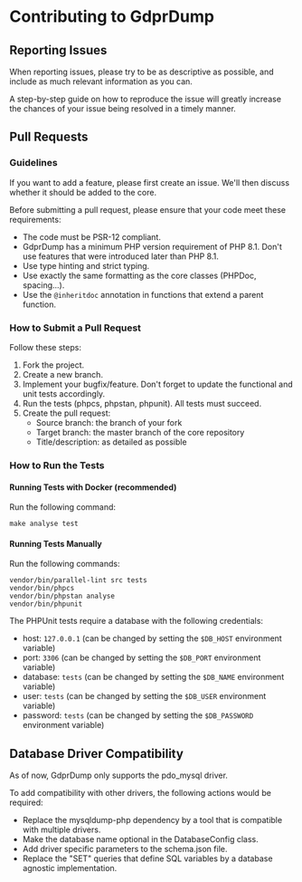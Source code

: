 # Contributing to GdprDump

## Reporting Issues

When reporting issues, please try to be as descriptive as possible, and include as much relevant information as you can.

A step-by-step guide on how to reproduce the issue will greatly increase the chances of your issue being resolved in a timely manner.

## Pull Requests

### Guidelines

If you want to add a feature, please first create an issue.
We'll then discuss whether it should be added to the core.

Before submitting a pull request, please ensure that your code meet these requirements:

- The code must be PSR-12 compliant.
- GdprDump has a minimum PHP version requirement of PHP 8.1.
  Don't use features that were introduced later than PHP 8.1.
- Use type hinting and strict typing.
- Use exactly the same formatting as the core classes (PHPDoc, spacing...).
- Use the `@inheritdoc` annotation in functions that extend a parent function.

### How to Submit a Pull Request

Follow these steps:

1. Fork the project.
2. Create a new branch.
3. Implement your bugfix/feature.
   Don't forget to update the functional and unit tests accordingly.
4. Run the tests (phpcs, phpstan, phpunit).
   All tests must succeed.
5. Create the pull request:
    - Source branch: the branch of your fork
    - Target branch: the master branch of the core repository
    - Title/description: as detailed as possible

### How to Run the Tests

#### Running Tests with Docker (recommended)

Run the following command:

```
make analyse test
```

#### Running Tests Manually

Run the following commands:

```
vendor/bin/parallel-lint src tests
vendor/bin/phpcs
vendor/bin/phpstan analyse
vendor/bin/phpunit
```

The PHPUnit tests require a database with the following credentials:

- host: `127.0.0.1` (can be changed by setting the `$DB_HOST` environment variable)
- port: `3306` (can be changed by setting the `$DB_PORT` environment variable)
- database: `tests` (can be changed by setting the `$DB_NAME` environment variable)
- user: `tests` (can be changed by setting the `$DB_USER` environment variable)
- password: `tests` (can be changed by setting the `$DB_PASSWORD` environment variable)

## Database Driver Compatibility

As of now, GdprDump only supports the pdo_mysql driver.

To add compatibility with other drivers, the following actions would be required:

- Replace the mysqldump-php dependency by a tool that is compatible with multiple drivers.
- Make the database name optional in the DatabaseConfig class.
- Add driver specific parameters to the schema.json file.
- Replace the "SET" queries that define SQL variables by a database agnostic implementation.

